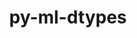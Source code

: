 ---
title: "py-ml-dtypes"
layout: cache
categories: [package, develop-2024-05-19]
meta: {"versions": ["0.2.0", "0.3.1"], "compilers": ["apple-clang@=15.0.0", "gcc@=11.4.0"], "oss": ["ubuntu22.04", "ventura"], "platforms": ["darwin", "linux"], "targets": ["aarch64", "neoverse_v1", "neoverse_v2", "x86_64_v3"], "stacks": ["e4s", "e4s-neoverse-v2", "e4s-neoverse_v1", "ml-darwin-aarch64-mps", "ml-linux-x86_64-cpu", "ml-linux-x86_64-cuda", "root"], "num_specs": 11, "num_specs_by_stack": {"root": 11, "ml-darwin-aarch64-mps": 1, "e4s-neoverse_v1": 2, "e4s-neoverse-v2": 2, "e4s": 2, "ml-linux-x86_64-cpu": 4, "ml-linux-x86_64-cuda": 4}}
spec_details: [{"hash": "ck7ydntyrfmtdgp46mdtcy6iwmv3vafb", "compiler": "apple-clang@=15.0.0", "versions": ["0.3.1"], "os": "ventura", "platform": "darwin", "target": "aarch64", "variants": ["build_system=python_pip"], "stacks": ["root", "ml-darwin-aarch64-mps"], "size": "-", "tarball": "https://binaries.spack.io/releases/develop-2024-05-19/build_cache/darwin-ventura-aarch64/apple-clang-15.0.0/py-ml-dtypes-0.3.1/darwin-ventura-aarch64-apple-clang-15.0.0-py-ml-dtypes-0.3.1-ck7ydntyrfmtdgp46mdtcy6iwmv3vafb.spack"}, {"hash": "hcvccuap23chys2bihtmyk7qdbwmq637", "compiler": "gcc@=11.4.0", "versions": ["0.3.1"], "os": "ubuntu22.04", "platform": "linux", "target": "neoverse_v1", "variants": ["build_system=python_pip"], "stacks": ["root", "e4s-neoverse_v1"], "size": "-", "tarball": "https://binaries.spack.io/releases/develop-2024-05-19/build_cache/linux-ubuntu22.04-neoverse_v1/gcc-11.4.0/py-ml-dtypes-0.3.1/linux-ubuntu22.04-neoverse_v1-gcc-11.4.0-py-ml-dtypes-0.3.1-hcvccuap23chys2bihtmyk7qdbwmq637.spack"}, {"hash": "bd22rsqpgzzabh5w6rbfzjhciwgdkwoc", "compiler": "gcc@=11.4.0", "versions": ["0.3.1"], "os": "ubuntu22.04", "platform": "linux", "target": "neoverse_v1", "variants": ["build_system=python_pip"], "stacks": ["root", "e4s-neoverse_v1"], "size": "-", "tarball": "https://binaries.spack.io/releases/develop-2024-05-19/build_cache/linux-ubuntu22.04-neoverse_v1/gcc-11.4.0/py-ml-dtypes-0.3.1/linux-ubuntu22.04-neoverse_v1-gcc-11.4.0-py-ml-dtypes-0.3.1-bd22rsqpgzzabh5w6rbfzjhciwgdkwoc.spack"}, {"hash": "jpjep2iem4gkmgt4ziprrpcpr7nj3gtg", "compiler": "gcc@=11.4.0", "versions": ["0.3.1"], "os": "ubuntu22.04", "platform": "linux", "target": "neoverse_v2", "variants": ["build_system=python_pip"], "stacks": ["root", "e4s-neoverse-v2"], "size": "-", "tarball": "https://binaries.spack.io/releases/develop-2024-05-19/build_cache/linux-ubuntu22.04-neoverse_v2/gcc-11.4.0/py-ml-dtypes-0.3.1/linux-ubuntu22.04-neoverse_v2-gcc-11.4.0-py-ml-dtypes-0.3.1-jpjep2iem4gkmgt4ziprrpcpr7nj3gtg.spack"}, {"hash": "k65rtfitud4b4rhqzbzcq5fv7xqo7sxa", "compiler": "gcc@=11.4.0", "versions": ["0.3.1"], "os": "ubuntu22.04", "platform": "linux", "target": "neoverse_v2", "variants": ["build_system=python_pip"], "stacks": ["root", "e4s-neoverse-v2"], "size": "-", "tarball": "https://binaries.spack.io/releases/develop-2024-05-19/build_cache/linux-ubuntu22.04-neoverse_v2/gcc-11.4.0/py-ml-dtypes-0.3.1/linux-ubuntu22.04-neoverse_v2-gcc-11.4.0-py-ml-dtypes-0.3.1-k65rtfitud4b4rhqzbzcq5fv7xqo7sxa.spack"}, {"hash": "basx6ajieroyaisbyqj2jeadotvwfegx", "compiler": "gcc@=11.4.0", "versions": ["0.3.1"], "os": "ubuntu22.04", "platform": "linux", "target": "x86_64_v3", "variants": ["build_system=python_pip"], "stacks": ["e4s", "root"], "size": "-", "tarball": "https://binaries.spack.io/releases/develop-2024-05-19/build_cache/linux-ubuntu22.04-x86_64_v3/gcc-11.4.0/py-ml-dtypes-0.3.1/linux-ubuntu22.04-x86_64_v3-gcc-11.4.0-py-ml-dtypes-0.3.1-basx6ajieroyaisbyqj2jeadotvwfegx.spack"}, {"hash": "ensxw6rb6eeac2vy6tyy7w7vqodz5kc2", "compiler": "gcc@=11.4.0", "versions": ["0.3.1"], "os": "ubuntu22.04", "platform": "linux", "target": "x86_64_v3", "variants": ["build_system=python_pip"], "stacks": ["root", "ml-linux-x86_64-cpu", "ml-linux-x86_64-cuda"], "size": "-", "tarball": "https://binaries.spack.io/releases/develop-2024-05-19/build_cache/linux-ubuntu22.04-x86_64_v3/gcc-11.4.0/py-ml-dtypes-0.3.1/linux-ubuntu22.04-x86_64_v3-gcc-11.4.0-py-ml-dtypes-0.3.1-ensxw6rb6eeac2vy6tyy7w7vqodz5kc2.spack"}, {"hash": "5bwpiznen35jjlahwfil4a4ro7fpd6sk", "compiler": "gcc@=11.4.0", "versions": ["0.3.1"], "os": "ubuntu22.04", "platform": "linux", "target": "x86_64_v3", "variants": ["build_system=python_pip"], "stacks": ["root", "ml-linux-x86_64-cpu", "ml-linux-x86_64-cuda"], "size": "-", "tarball": "https://binaries.spack.io/releases/develop-2024-05-19/build_cache/linux-ubuntu22.04-x86_64_v3/gcc-11.4.0/py-ml-dtypes-0.3.1/linux-ubuntu22.04-x86_64_v3-gcc-11.4.0-py-ml-dtypes-0.3.1-5bwpiznen35jjlahwfil4a4ro7fpd6sk.spack"}, {"hash": "dsv2wfaep7lpakgkjnufbea6ny7vld3i", "compiler": "gcc@=11.4.0", "versions": ["0.3.1"], "os": "ubuntu22.04", "platform": "linux", "target": "x86_64_v3", "variants": ["build_system=python_pip"], "stacks": ["root", "ml-linux-x86_64-cpu", "ml-linux-x86_64-cuda"], "size": "-", "tarball": "https://binaries.spack.io/releases/develop-2024-05-19/build_cache/linux-ubuntu22.04-x86_64_v3/gcc-11.4.0/py-ml-dtypes-0.3.1/linux-ubuntu22.04-x86_64_v3-gcc-11.4.0-py-ml-dtypes-0.3.1-dsv2wfaep7lpakgkjnufbea6ny7vld3i.spack"}, {"hash": "vwpwxi6jtqutwbxxauxurft5ii2haeeu", "compiler": "gcc@=11.4.0", "versions": ["0.2.0"], "os": "ubuntu22.04", "platform": "linux", "target": "x86_64_v3", "variants": ["build_system=python_pip"], "stacks": ["root", "ml-linux-x86_64-cpu", "ml-linux-x86_64-cuda"], "size": "-", "tarball": "https://binaries.spack.io/releases/develop-2024-05-19/build_cache/linux-ubuntu22.04-x86_64_v3/gcc-11.4.0/py-ml-dtypes-0.2.0/linux-ubuntu22.04-x86_64_v3-gcc-11.4.0-py-ml-dtypes-0.2.0-vwpwxi6jtqutwbxxauxurft5ii2haeeu.spack"}, {"hash": "rjvhcl7lzgqzbjisfrrte3gknqnxw4bp", "compiler": "gcc@=11.4.0", "versions": ["0.3.1"], "os": "ubuntu22.04", "platform": "linux", "target": "x86_64_v3", "variants": ["build_system=python_pip"], "stacks": ["e4s", "root"], "size": "-", "tarball": "https://binaries.spack.io/releases/develop-2024-05-19/build_cache/linux-ubuntu22.04-x86_64_v3/gcc-11.4.0/py-ml-dtypes-0.3.1/linux-ubuntu22.04-x86_64_v3-gcc-11.4.0-py-ml-dtypes-0.3.1-rjvhcl7lzgqzbjisfrrte3gknqnxw4bp.spack"}]
---